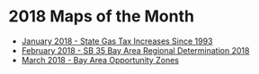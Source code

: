 # 2018 Maps of the Month
- [January 2018 - State Gas Tax Increases Since 1993](2018_01/README.md)
- [February 2018 - SB 35 Bay Area Regional Determination 2018](2018_02/README.md)
- [March 2018 - Bay Area Opportunity Zones](2018_03/README.md)
